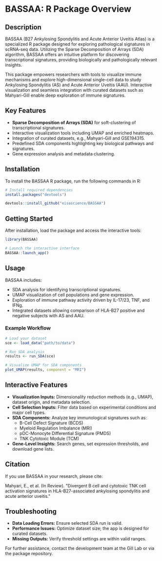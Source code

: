 # BASSAA: R Package Overview

## Description
BASSAA (B27 Ankylosing Spondylitis and Acute Anterior Uveitis Atlas) is a specialized R package designed for exploring pathological signatures in scRNA-seq data. Utilizing the Sparse Decomposition of Arrays (SDA) algorithm, BASSAA offers an intuitive platform for discovering transcriptional signatures, providing biologically and pathologically relevant insights.

This package empowers researchers with tools to visualize immune mechanisms and explore high-dimensional single-cell data to study Ankylosing Spondylitis (AS) and Acute Anterior Uveitis (AAU). Interactive visualization and seamless integration with curated datasets such as Mahyari-Gill enable deep exploration of immune signatures.

## Key Features
- **Sparse Decomposition of Arrays (SDA)** for soft-clustering of transcriptional signatures.
- Interactive visualization tools including UMAP and enriched heatmaps.
- Integration of curated datasets, e.g., Mahyari-Gill and GSE194315.
- Predefined SDA components highlighting key biological pathways and signatures.
- Gene expression analysis and metadata clustering.

## Installation
To install the BASSAA R package, run the following commands in R:

```R
# Install required dependencies
install.packages("devtools")

devtools::install_github("eisascience/BASSAA")
```

## Getting Started
After installation, load the package and access the interactive tools:

```R
library(BASSAA)

# Launch the interactive interface
BASSAA::launch_app()
```

## Usage
BASSAA includes:

- SDA analysis for identifying transcriptional signatures.
- UMAP visualization of cell populations and gene expression.
- Exploration of immune pathway activity driven by IL-17/23, TNF, and IFNg.
- Integrated datasets allowing comparison of HLA-B27 positive and negative subjects with AS and AAU.

### Example Workflow
```R
# Load your dataset
sce <- load_data("path/to/data")

# Run SDA analysis
results <- run_SDA(sce)

# Visualize UMAP for SDA components
plot_UMAP(results, component = "MRI")
```

## Interactive Features
- **Visualization Inputs:** Dimensionality reduction methods (e.g., UMAP), dataset origin, and metadata selection.
- **Cell Selection Inputs:** Filter data based on experimental conditions and major cell types.
- **SDA Components:** Analyze key immunological signatures such as:
  - B-Cell Defect Signature (BCDS)
  - Myeloid Regulation Imbalance (MRI)
  - pDC-Monocyte Differential Signature (PMDS)
  - TNK Cytotoxic Module (TCM)
- **Gene-Level Insights:** Search genes, set expression thresholds, and download gene lists.

## Citation
If you use BASSAA in your research, please cite:

Mahyari, E., et al. (In Review). "Divergent B cell and cytotoxic TNK cell activation signatures in HLA-B27-associated ankylosing spondylitis and acute anterior uveitis."

## Troubleshooting
- **Data Loading Errors:** Ensure selected SDA run is valid.
- **Performance Issues:** Optimize dataset size; the app is designed for curated datasets.
- **Missing Outputs:** Verify threshold settings are within valid ranges.

For further assistance, contact the development team at the Gill Lab or via the package repository.
